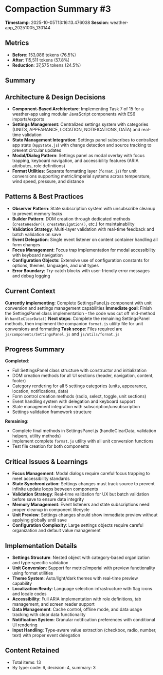 # Compaction Summary #3

**Timestamp**: 2025-10-05T13:16:13.476038
**Session**: weather-app_20251005_130144

## Metrics
- **Before**: 153,086 tokens (76.5%)
- **After**: 115,511 tokens (57.8%)
- **Reduction**: 37,575 tokens (24.5%)

## Summary
## Architecture & Design Decisions
- **Component-Based Architecture**: Implementing Task 7 of 15 for a weather-app using modular JavaScript components with ES6 imports/exports
- **Settings Management**: Centralized settings system with categories (UNITS, APPEARANCE, LOCATION, NOTIFICATIONS, DATA) and real-time validation
- **State Management Integration**: Settings panel subscribes to centralized app state (`AppState.js`) with change detection and source tracking to prevent circular updates
- **Modal/Dialog Pattern**: Settings panel as modal overlay with focus trapping, keyboard navigation, and accessibility features (ARIA attributes, role definitions)
- **Format Utilities**: Separate formatting layer (`format.js`) for unit conversions supporting metric/imperial systems across temperature, wind speed, pressure, and distance

## Patterns & Best Practices
- **Observer Pattern**: State subscription system with unsubscribe cleanup to prevent memory leaks
- **Builder Pattern**: DOM creation through dedicated methods (`createHeader()`, `createNavigation()`, etc.) for maintainability
- **Validation Strategy**: Multi-layer validation with real-time feedback and batch validation on save
- **Event Delegation**: Single event listener on content container handling all form changes
- **Focus Management**: Focus trap implementation for modal accessibility with keyboard navigation
- **Configuration Objects**: Extensive use of configuration constants for options, themes, languages, and unit types
- **Error Boundary**: Try-catch blocks with user-friendly error messages and debug logging

## Current Context
**Currently implementing**: Complete SettingsPanel.js component with unit conversion and settings management capabilities
**Immediate goal**: Finish the SettingsPanel class implementation - the code was cut off mid-method in `handleClearData()`
**Next steps**: Complete the remaining SettingsPanel methods, then implement the companion `format.js` utility file for unit conversions and formatting
**Task scope**: Files required are `js/components/SettingsPanel.js` and `js/utils/format.js`

## Progress Summary
**Completed**:
- Full SettingsPanel class structure with constructor and initialization
- DOM creation methods for all UI sections (header, navigation, content, footer)
- Category rendering for all 5 settings categories (units, appearance, location, notifications, data)
- Form control creation methods (radio, select, toggle, unit sections)
- Event handling system with delegation and keyboard support
- State management integration with subscription/unsubscription
- Settings validation framework structure

**Remaining**:
- Complete final methods in SettingsPanel.js (handleClearData, validation helpers, utility methods)
- Implement complete `format.js` utility with all unit conversion functions
- Test file creation for both components

## Critical Issues & Learnings
- **Focus Management**: Modal dialogs require careful focus trapping to meet accessibility standards
- **State Synchronization**: Settings changes must track source to prevent infinite update loops between components
- **Validation Strategy**: Real-time validation for UX but batch validation before save to ensure data integrity
- **Memory Management**: Event listeners and state subscriptions need proper cleanup in component lifecycle
- **Unit Preview**: Settings changes should show immediate preview without applying globally until save
- **Configuration Complexity**: Large settings objects require careful organization and default value management

## Implementation Details
- **Settings Structure**: Nested object with category-based organization and type-specific validation
- **Unit Conversion**: Support for metric/imperial with preview functionality using format utilities
- **Theme System**: Auto/light/dark themes with real-time preview capability
- **Localization Ready**: Language selection infrastructure with flag icons and locale codes
- **Accessibility**: Full ARIA implementation with role definitions, tab management, and screen reader support
- **Data Management**: Cache control, offline mode, and data usage tracking with clear data functionality
- **Notification System**: Granular notification preferences with conditional UI rendering
- **Input Handling**: Type-aware value extraction (checkbox, radio, number, text) with proper event delegation

## Content Retained
- Total items: 13
- By type: code: 6, decision: 4, summary: 3
